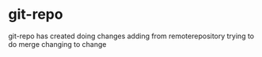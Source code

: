 # git-repo
git-repo has created
doing changes
adding from remoterepository
trying to do merge
changing to change
